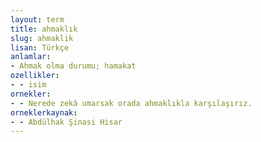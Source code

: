 ```yaml
---
layout: term
title: ahmaklık
slug: ahmaklik
lisan: Türkçe
anlamlar:
- Ahmak olma durumu; hamakat
ozellikler:
- - isim
ornekler:
- - Nerede zekâ umarsak orada ahmaklıkla karşılaşırız.
orneklerkaynak:
- - Abdülhak Şinasi Hisar
---
```

